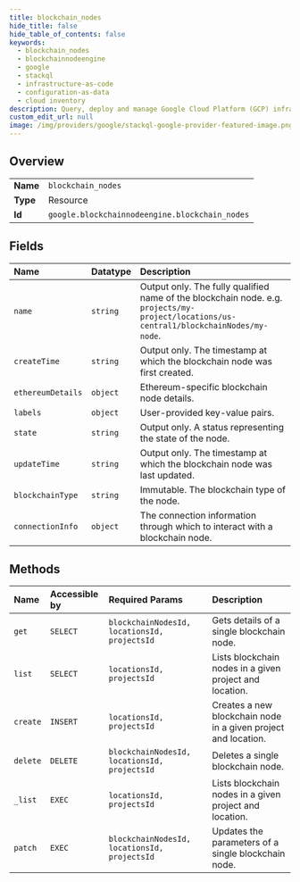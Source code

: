 ```yaml
---
title: blockchain_nodes
hide_title: false
hide_table_of_contents: false
keywords:
  - blockchain_nodes
  - blockchainnodeengine
  - google    
  - stackql
  - infrastructure-as-code
  - configuration-as-data
  - cloud inventory
description: Query, deploy and manage Google Cloud Platform (GCP) infrastructure and resources using SQL
custom_edit_url: null
image: /img/providers/google/stackql-google-provider-featured-image.png
---
```

  
    

## Overview
<table><tbody>
<tr><td><b>Name</b></td><td><code>blockchain_nodes</code></td></tr>
<tr><td><b>Type</b></td><td>Resource</td></tr>
<tr><td><b>Id</b></td><td><code>google.blockchainnodeengine.blockchain_nodes</code></td></tr>
</tbody></table>

## Fields
| Name | Datatype | Description |
|:-----|:---------|:------------|
| `name` | `string` | Output only. The fully qualified name of the blockchain node. e.g. `projects/my-project/locations/us-central1/blockchainNodes/my-node`. |
| `createTime` | `string` | Output only. The timestamp at which the blockchain node was first created. |
| `ethereumDetails` | `object` | Ethereum-specific blockchain node details. |
| `labels` | `object` | User-provided key-value pairs. |
| `state` | `string` | Output only. A status representing the state of the node. |
| `updateTime` | `string` | Output only. The timestamp at which the blockchain node was last updated. |
| `blockchainType` | `string` | Immutable. The blockchain type of the node. |
| `connectionInfo` | `object` | The connection information through which to interact with a blockchain node. |
## Methods
| Name | Accessible by | Required Params | Description |
|:-----|:--------------|:----------------|:------------|
| `get` | `SELECT` | `blockchainNodesId, locationsId, projectsId` | Gets details of a single blockchain node. |
| `list` | `SELECT` | `locationsId, projectsId` | Lists blockchain nodes in a given project and location. |
| `create` | `INSERT` | `locationsId, projectsId` | Creates a new blockchain node in a given project and location. |
| `delete` | `DELETE` | `blockchainNodesId, locationsId, projectsId` | Deletes a single blockchain node. |
| `_list` | `EXEC` | `locationsId, projectsId` | Lists blockchain nodes in a given project and location. |
| `patch` | `EXEC` | `blockchainNodesId, locationsId, projectsId` | Updates the parameters of a single blockchain node. |
